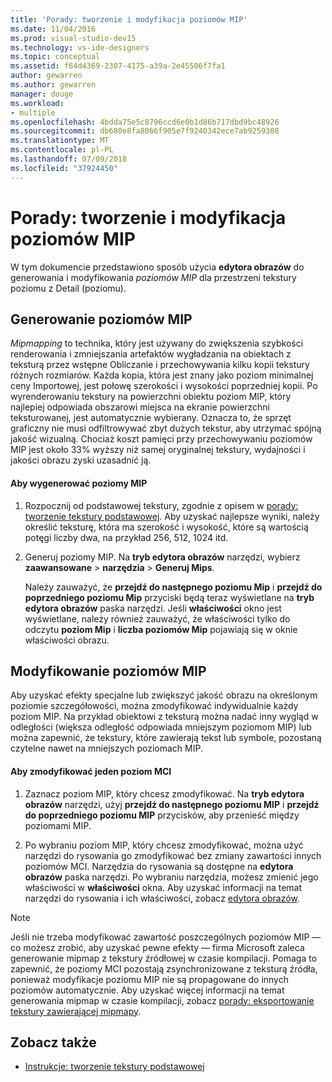 ```yaml
---
title: 'Porady: tworzenie i modyfikacja poziomów MIP'
ms.date: 11/04/2016
ms.prod: visual-studio-dev15
ms.technology: vs-ide-designers
ms.topic: conceptual
ms.assetid: f64d4369-2307-4175-a39a-2e45506f7fa1
author: gewarren
ms.author: gewarren
manager: douge
ms.workload:
- multiple
ms.openlocfilehash: 4bdda75e5c8796ccd6e0b1d86b717dbd9bc48926
ms.sourcegitcommit: db680e8fa8066f905e7f9240342ece7ab9259308
ms.translationtype: MT
ms.contentlocale: pl-PL
ms.lasthandoff: 07/09/2018
ms.locfileid: "37924450"
---
```

# <a name="how-to-create-and-modify-mip-levels"></a>Porady: tworzenie i modyfikacja poziomów MIP
W tym dokumencie przedstawiono sposób użycia **edytora obrazów** do generowania i modyfikowania *poziomów MIP* dla przestrzeni tekstury poziomu z Detail (poziomu).

## <a name="generating-mip-levels"></a>Generowanie poziomów MIP
 *Mipmapping* to technika, który jest używany do zwiększenia szybkości renderowania i zmniejszania artefaktów wygładzania na obiektach z teksturą przez wstępne Obliczanie i przechowywania kilku kopii tekstury różnych rozmiarów. Każda kopia, która jest znany jako poziom minimalnej ceny Importowej, jest połowę szerokości i wysokości poprzedniej kopii. Po wyrenderowaniu tekstury na powierzchni obiektu poziom MIP, który najlepiej odpowiada obszarowi miejsca na ekranie powierzchni teksturowanej, jest automatycznie wybierany. Oznacza to, że sprzęt graficzny nie musi odfiltrowywać zbyt dużych tekstur, aby utrzymać spójną jakość wizualną. Chociaż koszt pamięci przy przechowywaniu poziomów MIP jest około 33% wyższy niż samej oryginalnej tekstury, wydajności i jakości obrazu zyski uzasadnić ją.

#### <a name="to-generate-mip-levels"></a>Aby wygenerować poziomy MIP

1.  Rozpocznij od podstawowej tekstury, zgodnie z opisem w [porady: tworzenie tekstury podstawowej](../designers/how-to-create-a-basic-texture.md). Aby uzyskać najlepsze wyniki, należy określić teksturę, która ma szerokość i wysokość, które są wartością potęgi liczby dwa, na przykład 256, 512, 1024 itd.

2.  Generuj poziomy MIP. Na **tryb edytora obrazów** narzędzi, wybierz **zaawansowane** > **narzędzia** > **Generuj Mips**.

     Należy zauważyć, że **przejdź do następnego poziomu Mip** i **przejdź do poprzedniego poziomu Mip** przyciski będą teraz wyświetlane na **tryb edytora obrazów** paska narzędzi. Jeśli **właściwości** okno jest wyświetlane, należy również zauważyć, że właściwości tylko do odczytu **poziom Mip** i **liczba poziomów Mip** pojawiają się w oknie właściwości obrazu.

## <a name="modifying-mip-levels"></a>Modyfikowanie poziomów MIP
 Aby uzyskać efekty specjalne lub zwiększyć jakość obrazu na określonym poziomie szczegółowości, można zmodyfikować indywidualnie każdy poziom MIP. Na przykład obiektowi z teksturą można nadać inny wygląd w odległości (większa odległość odpowiada mniejszym poziomom MIP) lub można zapewnić, że tekstury, które zawierają tekst lub symbole, pozostaną czytelne nawet na mniejszych poziomach MIP.

#### <a name="to-modify-an-individual-mip-level"></a>Aby zmodyfikować jeden poziom MCI

1.  Zaznacz poziom MIP, który chcesz zmodyfikować. Na **tryb edytora obrazów** narzędzi, użyj **przejdź do następnego poziomu MIP** i **przejdź do poprzedniego poziomu MIP** przycisków, aby przenieść między poziomami MIP.

2.  Po wybraniu poziom MIP, który chcesz zmodyfikować, można użyć narzędzi do rysowania go zmodyfikować bez zmiany zawartości innych poziomów MCI. Narzędzia do rysowania są dostępne na **edytora obrazów** paska narzędzi. Po wybraniu narzędzia, możesz zmienić jego właściwości w **właściwości** okna. Aby uzyskać informacji na temat narzędzi do rysowania i ich właściwości, zobacz [edytora obrazów](../designers/image-editor.md).

> [!NOTE]
>  Jeśli nie trzeba modyfikować zawartość poszczególnych poziomów MIP — co możesz zrobić, aby uzyskać pewne efekty — firma Microsoft zaleca generowanie mipmap z tekstury źródłowej w czasie kompilacji. Pomaga to zapewnić, że poziomy MCI pozostają zsynchronizowane z teksturą źródła, ponieważ modyfikacje poziomu MIP nie są propagowane do innych poziomów automatycznie. Aby uzyskać więcej informacji na temat generowania mipmap w czasie kompilacji, zobacz [porady: eksportowanie tekstury zawierającej mipmapy](../designers/how-to-export-a-texture-that-contains-mipmaps.md).

## <a name="see-also"></a>Zobacz także

- [Instrukcje: tworzenie tekstury podstawowej](../designers/how-to-create-a-basic-texture.md)